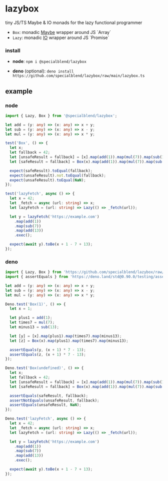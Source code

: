 # lazybox

tiny JS/TS Maybe & IO monads for the lazy functional programmer

- `Box`: monadic [Maybe](https://en.wikipedia.org/wiki/Monad_(functional_programming)#An_example:_Maybe) wrapper around JS `Array`
- `Lazy`: monadic [IO](https://en.wikipedia.org/wiki/Monad_(functional_programming)#IO_monad_(Haskell)) wrapper around JS `Promise`

### install

- **node**: `npm i @specialblend/lazybox`

- **deno** (optional): `deno install https://github.com/specialblend/lazybox/raw/main/lazybox.ts`

## example

### node

```typescript
import { Lazy, Box } from '@specialblend/lazybox';

let add = (y: any) => (x: any) => x + y;
let sub = (y: any) => (x: any) => x - y;
let mul = (y: any) => (x: any) => x * y;

test('Box', () => {
  let x;
  let fallback = 42;
  let [unsafeResult = fallback] = [x].map(add(1)).map(mul(7)).map(sub(13));
  let [safeResult = fallback] = Box(x).map(add(1)).map(mul(7)).map(sub(13));

  expect(safeResult).toEqual(fallback);
  expect(unsafeResult).not.toEqual(fallback);
  expect(unsafeResult).toEqual(NaN);
});

test('lazyFetch', async () => {
  let x = 42;
  let _fetch = async (url: string) => x;
  let lazyFetch = (url: string) => Lazy(() => _fetch(url));

  let y = lazyFetch('https://example.com')
    .map(add(1))
    .map(sub(7))
    .map(add(13))
    .exec();

  expect(await y).toBe(x + 1 - 7 + 13);
});
```

### deno

```typescript
import { Lazy, Box } from 'https://github.com/specialblend/lazybox/raw/main/lazybox.ts';
import { assertEquals } from 'https://deno.land/std@0.90.0/testing/asserts.ts';

let add = (y: any) => (x: any) => x + y;
let sub = (y: any) => (x: any) => x - y;
let mul = (y: any) => (x: any) => x * y;

Deno.test('Box(1)', () => {
  let x = 1;

  let plus1 = add(1);
  let times7 = mul(7);
  let minus13 = sub(13);

  let [y] = [x].map(plus1).map(times7).map(minus13);
  let [z] = Box(x).map(plus1).map(times7).map(minus13);

  assertEquals(y, (x + 1) * 7 - 13);
  assertEquals(z, (x + 1) * 7 - 13);
});

Deno.test('Box(undefined)', () => {
  let x;
  let fallback = 42;
  let [unsafeResult = fallback] = [x].map(add(1)).map(mul(7)).map(sub(13));
  let [safeResult = fallback] = Box(x).map(add(1)).map(mul(7)).map(sub(13));

  assertEquals(safeResult, fallback);
  assertNotEquals(unsafeResult, fallback);
  assertEquals(unsafeResult, NaN);
});

Deno.test('lazyFetch', async () => {
  let x = 42;
  let _fetch = async (url: string) => x;
  let lazyFetch = (url: string) => Lazy(() => _fetch(url));

  let y = lazyFetch('https://example.com')
    .map(add(1))
    .map(sub(7))
    .map(add(13))
    .exec();

  expect(await y).toBe(x + 1 - 7 + 13);
});
```
